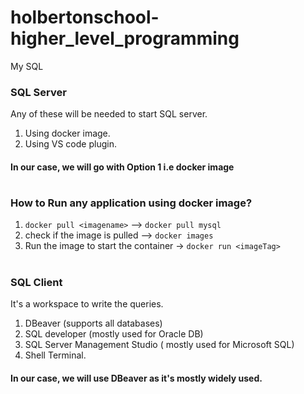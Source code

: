 # holbertonschool-higher_level_programming

My SQL

### SQL Server
Any of these will be needed to start SQL server.
1) Using docker image.
2) Using VS code plugin.

#### In our case, we will go with Option 1 i.e docker image

#

### How to Run any application using docker image?

1) `docker pull <imagename>`  -->  `docker pull mysql`
2) check if the image is pulled --> `docker images`
3) Run the image to start the container -> `docker run <imageTag>`


#

### SQL Client
It's a workspace to write the queries.
1) DBeaver (supports all databases)
2) SQL developer (mostly used for Oracle DB)
3) SQL Server Management Studio ( mostly used for Microsoft SQL)
4) Shell Terminal.

#### In our case, we will use DBeaver as it's mostly widely used.